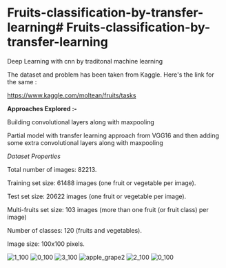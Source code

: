 # Fruits-classification-by-transfer-learning# Fruits-classification-by-transfer-learning
Deep Learning  with cnn by traditonal machine learning

The dataset and problem has been taken from Kaggle. Here's the link for the same :

https://www.kaggle.com/moltean/fruits/tasks

**Approaches Explored :-**

Building convolutional layers along with maxpooling

Partial model with transfer learning approach from VGG16 and then adding some extra convolutional layers along with maxpooling

_Dataset Properties_

Total number of images: 82213.

Training set size: 61488 images (one fruit or vegetable per image).

Test set size: 20622 images (one fruit or vegetable per image).

Multi-fruits set size: 103 images (more than one fruit (or fruit class) per image)

Number of classes: 120 (fruits and vegetables).

Image size: 100x100 pixels.

![1_100](https://user-images.githubusercontent.com/61897863/125824154-a9c92d06-028e-4855-9ec1-d840978b88b8.jpg)
![0_100](https://user-images.githubusercontent.com/61897863/125824195-6efb4116-d070-47fc-9ecc-fe8278aee9ab.jpg)
![3_100](https://user-images.githubusercontent.com/61897863/125824434-550303b6-43f6-40a3-865d-205f1d5a3c0f.jpg)
![apple_grape2](https://user-images.githubusercontent.com/61897863/125823984-e2c02aed-7808-49b5-a1e1-dbdcc8251fe3.jpg)
![2_100](https://user-images.githubusercontent.com/61897863/125824458-c9274312-df70-4f8e-9825-490bfe3aa39b.jpg)
![0_100](https://user-images.githubusercontent.com/61897863/125824511-59d7c6ea-56e1-4096-9268-fa21cffc3a67.jpg)
